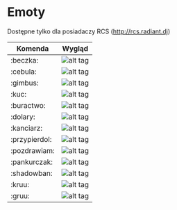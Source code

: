 # Emoty

Dostępne tylko dla posiadaczy RCS (http://rcs.radiant.dj)

| Komenda          | Wygląd                         | 
 ----------------- | ----------------------------   | 
| :beczka:         | ![alt tag](http://i.imgur.com/mQJPo16.png) |
| :cebula:         | ![alt tag](http://i.imgur.com/XElsJCl.png) |
| :gimbus:         | ![alt tag](http://i.imgur.com/1PY2qED.png) |
| :kuc:            | ![alt tag](http://i.imgur.com/kbTZrdA.png) |
| :buractwo:       | ![alt tag](http://i.imgur.com/FrT6qmI.png) |
| :dolary:         | ![alt tag](http://i.imgur.com/HZZVISr.png) |
| :kanciarz:       | ![alt tag](http://i.imgur.com/JXDOuNI.png) |
| :przypierdol:    | ![alt tag](http://i.imgur.com/mMQ1Zzx.png) |
| :pozdrawiam:     | ![alt tag](http://i.imgur.com/PA3GnHz.png) |
| :pankurczak:     | ![alt tag](http://i.imgur.com/cw2K1qQ.gif) |
| :shadowban:      | ![alt tag](http://i.imgur.com/484ltWn.png) |
| :kruu:           | ![alt tag](http://i.imgur.com/pwMJOUB.png) |
| :gruu:           | ![alt tag](http://i.imgur.com/2mwIBNL.png) |
